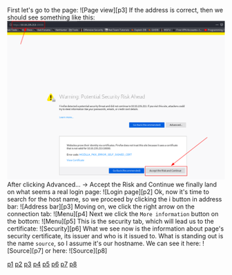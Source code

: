 First let's go to the page:
![Page view][p3]
If the address is correct, then we should see something like this:
![Page view](https://raw.githubusercontent.com/malakx/TryHackMe/master/temp/images/Page1.png)
After clicking Advanced... -> Accept the Risk and Continue we finally land on what seems a real login page:
![Login page][p2]
Ok, now it's time to search for the host name, so we proceed by clicking the i button in address bar:
![Address bar][p3]
Moving on, we click the right arrow on the connection tab:
![Menu][p4]
Next we click the `More information` button on the bottom:
![Menu][p5]
This is the security tab, which will lead us to the certificate:
![Security][p6]
What we see now is the information about page's security certificate, its issuer and who is it issued to. What is standing out is the name `source`, so I assume it's our hostname. We can see it here:
![Source][p7]
or here:
![Source][p8]





[p1](https://raw.githubusercontent.com/malakx/TryHackMe/master/temp/images/Page1.png)
[p2](/temp/images/Page2.png)
[p3](/temp/images/Address.png)
[p4](/temp/images/Menu.png)
[p5](/temp/images/Menu_next.png)
[p6](/temp/images/Cert.png)
[p7](/temp/images/Source1.png)
[p8](/temp/images/Source2.png)
